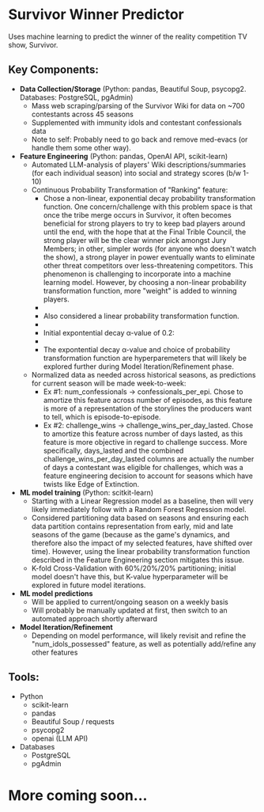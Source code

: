 # Survivor Winner Predictor
Uses machine learning to predict the winner of the reality competition TV show, Survivor.

## Key Components:
- **Data Collection/Storage** (Python: pandas, Beautiful Soup, psycopg2. Databases: PostgreSQL, pgAdmin)
  - Mass web scraping/parsing of the Survivor Wiki for data on ~700 contestants across 45 seasons
  - Supplemented with immunity idols and contestant confessionals data
  - Note to self: Probably need to go back and remove med-evacs (or handle them some other way).
- **Feature Engineering** (Python: pandas, OpenAI API, scikit-learn)
  - Automated LLM-analysis of players' Wiki descriptions/summaries (for each individual season) into social and strategy scores (b/w 1-10)
  - Continuous Probability Transformation of "Ranking" feature:
    - Chose a non-linear, exponential decay probability transformation function. One concern/challenge with this problem space is that once the tribe merge occurs in Survivor, it often becomes beneficial for strong players to try to keep bad players around until the end, with the hope that at the Final Trible Council, the strong player will be the clear winner pick amongst Jury Members; in other, simpler words (for anyone who doesn't watch the show), a strong player in power eventually wants to eliminate other threat competitors over less-threatening competitors. This phenomenon is challenging to incorporate into a machine learning model. However, by choosing a non-linear probability transformation function, more "weight" is added to winning players.
    - <img src="" width="">
    - Also considered a linear probability transformation function.
    - <img src="" width="">
    - Initial expontential decay α-value of 0.2:
    - <img src="" width="">
    - The expontential decay α-value and choice of probability transformation function are hyperparemeters that will likely be explored further during Model Iteration/Refinement phase.
  - Normalized data as needed across historical seasons, as predictions for current season will be made week-to-week:
    - Ex #1: num_confessionals -> confessionals_per_epi. Chose to amortize this feature across number of episodes, as this feature is more of a representation of the storylines the producers want to tell, which is episode-to-episode.
    - Ex #2: challenge_wins -> challenge_wins_per_day_lasted. Chose to amortize this feature across number of days lasted, as this feature is more objective in regard to challenge success. More specifically, days_lasted and the combined challenge_wins_per_day_lasted columns are actually the number of days a contestant was eligible for challenges, which was a feature engineering decision to account for seasons which have twists like Edge of Extinction.
- **ML model training** (Python: scitkit-learn)
  - Starting with a Linear Regression model as a baseline, then will very likely immediately follow with a Random Forest Regression model.
  - Considered partitioning data based on seasons and ensuring each data partition contains representation from early, mid and late seasons of the game (because as the game's dynamics, and therefore also the impact of my selected features, have shifted over time). However, using the linear probability transformation function described in the Feature Engineering section mitigates this issue.
  - K-fold Cross-Validation with 60%/20%/20% partitioning; initial model doesn't have this, but K-value hyperparameter will be explored in future model iterations.
- **ML model predictions**
  - Will be applied to current/ongoing season on a weekly basis
  - Will probably be manually updated at first, then switch to an automated approach shortly afterward
- **Model Iteration/Refinement**
  - Depending on model performance, will likely revisit and refine the "num_idols_possessed" feature, as well as potentially add/refine any other features
 
## Tools:
- Python
  - scikit-learn
  - pandas
  - Beautiful Soup / requests
  - psycopg2
  - openai (LLM API)
- Databases
  - PostgreSQL
  - pgAdmin
 
# More coming soon...
